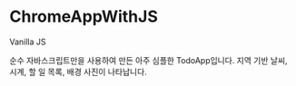 # ChromeAppWithJS
Vanilla JS

순수 자바스크립트만을 사용하여 만든 아주 심플한 TodoApp입니다.
지역 기반 날씨, 시계, 할 일 목록, 배경 사진이 나타납니다.
